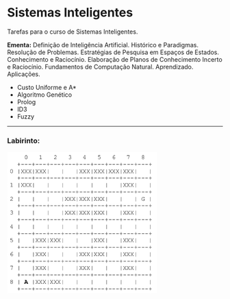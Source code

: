 # Sistemas Inteligentes
Tarefas para o curso de Sistemas Inteligentes.

__Ementa:__ Definição de Inteligência Artificial. Histórico e Paradigmas. Resolução de
Problemas. Estratégias de Pesquisa em Espaços de Estados. Conhecimento e Raciocínio.
Elaboração de Planos de Conhecimento Incerto e Raciocínio. Fundamentos de Computação
Natural. Aprendizado. Aplicações.

 - Custo Uniforme e A*
 - Algoritmo Genético
 - Prolog
 - ID3
 - Fuzzy
 
 --------------
 ###  Labirinto:
 
 <img src="pck_busca/lab.png" width="350">
